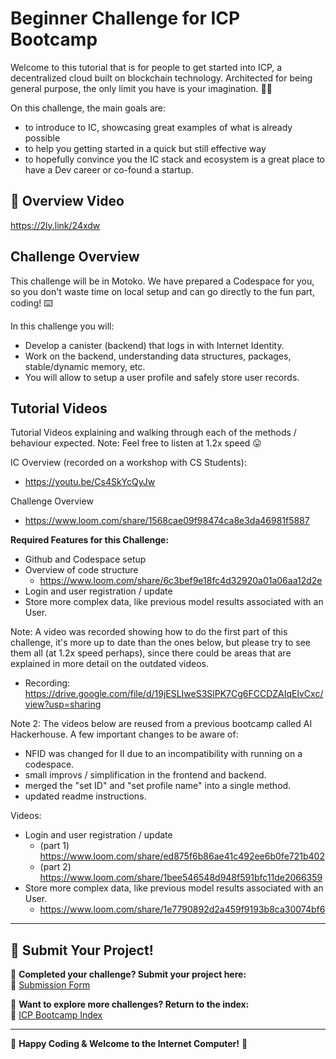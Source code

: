 # Beginner Challenge for ICP Bootcamp

Welcome to this tutorial that is for people to get started into ICP, a decentralized cloud built on blockchain technology. Architected for being general purpose, the only limit you have is your imagination. 🙂🚀

On this challenge, the main goals are:

- to introduce to IC, showcasing great examples of what is already possible
- to help you getting started in a quick but still effective way
- to hopefully convince you the IC stack and ecosystem is a great place to have a Dev career or co-found a startup.

## 🎥 Overview Video
https://2ly.link/24xdw

## Challenge Overview

This challenge will be in Motoko. We have prepared a Codespace for you, so you don't waste time on local setup and can go directly to the fun part, coding! ⌨️

In this challenge you will:
- Develop a canister (backend) that logs in with Internet Identity.
- Work on the backend, understanding data structures, packages, stable/dynamic memory, etc.
- You will allow to setup a user profile and safely store user records.

## Tutorial Videos

Tutorial Videos explaining and walking through each of the methods / behaviour expected. 
Note: Feel free to listen at 1.2x speed 😛

IC Overview (recorded on a workshop with CS Students):
- https://youtu.be/Cs4SkYcQyJw

Challenge Overview
- https://www.loom.com/share/1568cae09f98474ca8e3da46981f5887

**Required Features for this Challenge:**
- Github and Codespace setup
- Overview of code structure
  - https://www.loom.com/share/6c3bef9e18fc4d32920a01a06aa12d2e
- Login and user registration / update
- Store more complex data, like previous model results associated with an User.

Note:
A video was recorded showing how to do the first part of this challenge, it's more up to date than the ones below, but please try to see them all (at 1.2x speed perhaps), since there could be areas that are explained in more detail on the outdated videos.
- Recording: https://drive.google.com/file/d/19jESLIweS3SlPK7Cg6FCCDZAIqElvCxc/view?usp=sharing

Note 2:
The videos below are reused from a previous bootcamp called AI Hackerhouse.
A few important changes to be aware of:
- NFID was changed for II due to an incompatibility with running on a codespace.
- small improvs / simplification in the frontend and backend.
- merged the "set ID" and "set profile name" into a single method.
- updated readme instructions.

Videos:
- Login and user registration / update
  - (part 1) https://www.loom.com/share/ed875f6b86ae41c492ee6b0fe721b402
  - (part 2) https://www.loom.com/share/1bee546548d948f591bfc11de2066359
- Store more complex data, like previous model results associated with an User.
  - https://www.loom.com/share/1e7790892d2a459f9193b8ca30074bf6

---

## 📩 Submit Your Project!

🎯 **Completed your challenge? Submit your project here:**  
📢 [Submission Form](https://docs.google.com/forms/d/e/1FAIpQLSfRDeUw9sckd9vVmfb9gQKs4btvZRlHLTNBTgN57HdxEnge2w/viewform?usp=dialog)  

📌 **Want to explore more challenges? Return to the index:**  
🔗 [ICP Bootcamp Index](https://github.com/pt-icp-hub/ICP-Bootcamp-Index?tab=readme-ov-file) 

---

🚀 **Happy Coding & Welcome to the Internet Computer!** 🚀
